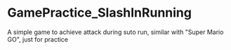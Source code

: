 # GamePractice_SlashInRunning
A simple game to achieve attack during suto run, similar with "Super Mario GO", just for practice
